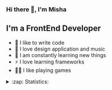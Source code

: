 ### Hi there 👋, I'm Misha

## I'm a FrontEnd Developer

* 💪 I like to write code
* 🎉 I love design application and music
* 🥅 I am constantly learning new things
* ⚡ I love learning frameworks
* 🤹🏽 I like playing games

<details>
  <summary>:zap: Statistics:</summary>
   <img align="left" alt="codeSTACKr's GitHub Stats" src="https://github-readme-stats.vercel.app/api/top-langs/?username=OctupusPrime&langs_count=8&layout=compact" />
    <br />
    <img align="left" alt="codeSTACKr's GitHub Stats" src="https://github-readme-stats.vercel.app/api?username=OctupusPrime&show_icons=true" />
</details>